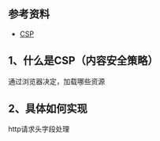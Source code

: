 ## 参考资料
- [CSP](https://developer.mozilla.org/zh-CN/docs/Web/HTTP/CSP)

## 1、什么是CSP（内容安全策略）

通过浏览器决定，加载哪些资源



## 2、具体如何实现

http请求头字段处理